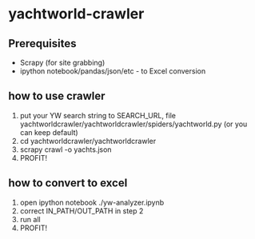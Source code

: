 # yachtworld-crawler

## Prerequisites
- Scrapy (for site grabbing)
- ipython notebook/pandas/json/etc - to Excel conversion

## how to use crawler

1) put your YW search string to SEARCH_URL, file yachtworldcrawler/yachtworldcrawler/spiders/yachtworld.py (or you can keep default)
2) cd yachtworldcrawler/yachtworldcrawler
3) scrapy crawl -o yachts.json
4) PROFIT!

## how to convert to excel

1) open ipython notebook ./yw-analyzer.ipynb
2) correct IN_PATH/OUT_PATH in step 2
3) run all
4) PROFIT!
